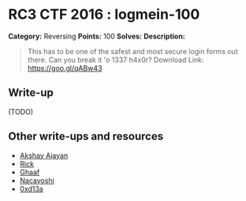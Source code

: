 # RC3 CTF 2016 : logmein-100

**Category:** Reversing
**Points:** 100
**Solves:**
**Description:**

> This has to be one of the safest and most secure login forms out there. Can you break it 'o 1337 h4x0r? Download Link: <https://goo.gl/qABw43>

## Write-up

(TODO)

## Other write-ups and resources

* [Akshay Ajayan](http://r00tus3r.blogspot.in/2016/11/rc3-ctf-2016-logmein.html)
* [Rick](https://github.com/rickvg/RC3-Fall-CTF-2016-write-ups/tree/master/Write-up-logmein)
* [Ghaaf](https://github.com/Ghaaf/writeup/blob/master/RC3-2016-logmein.py)
* [Nacayoshi](https://nacayoshi00.wordpress.com/2016/11/22/rc3-ctf-2016/)
* [0xd13a](https://0xd13a.github.io/ctfs/rc3ctf2016/logmein)
